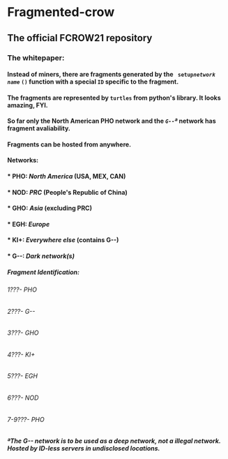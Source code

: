 # Fragmented-crow
## The official FCROW21 repository
### The whitepaper:
#### Instead of miners, there are fragments generated by the ` setup`*`network name`* `()` function with a special `ID` specific to the fragment.
#### The fragments are represented by `turtles` from python's library. It looks amazing, FYI.
#### So far only the North American PHO network and the *`G--`ª* network has fragment avaliability.
#### Fragments can be hosted from anywhere.
#### Networks:
#### *  PHO: _North America_ (USA, MEX, CAN)
#### *  NOD: _PRC_ (People's Republic of China)
#### *  GHO: _Asia_ (excluding PRC)
#### *  EGH: _Europe_
#### *  KI+: _Everywhere else_ (contains G--)
#### *  G--: _Dark network(s)_
##### Fragment Identification:
###### 1???- PHO
###### 2???- G--
###### 3???- GHO
###### 4???- KI+
###### 5???- EGH
###### 6???- NOD
###### 7-9???- PHO

#####    ªThe G-- network is to be used as a deep network, not a illegal network. Hosted by ID-less servers in undisclosed locations.
